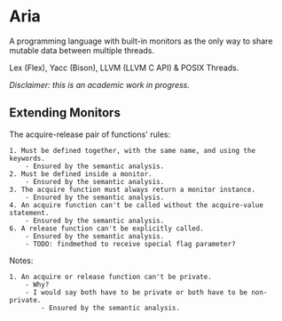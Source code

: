 # Aria

A programming language with built-in monitors as the only way to share mutable
data between multiple threads.

Lex (Flex), Yacc (Bison), LLVM (LLVM C API) & POSIX Threads.

*Disclaimer: this is an academic work in progress.*

## Extending Monitors

The acquire-release pair of functions' rules:

    1. Must be defined together, with the same name, and using the keywords.
        - Ensured by the semantic analysis.
    2. Must be defined inside a monitor.
        - Ensured by the semantic analysis.
    3. The acquire function must always return a monitor instance.
        - Ensured by the semantic analysis.
    4. An acquire function can't be called without the acquire-value statement.
        - Ensured by the semantic analysis.
    6. A release function can't be explicitly called.
        - Ensured by the semantic analysis.
        - TODO: findmethod to receive special flag parameter?

Notes:
    
    1. An acquire or release function can't be private.
        - Why?
        - I would say both have to be private or both have to be non-private.
            - Ensured by the semantic analysis.
